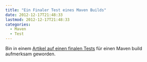 ```yaml
---
title: "Ein Finaler Test eines Maven Builds"
date: 2012-12-17T21:48:33
lastmod: 2012-12-17T21:48:33
categories:
  - Maven
  - Test
---
```

Bin in einem <a href="http://developer-blog.cloudbees.com/2012/12/maven-and-hack.html"  title="Maven Install Hack">Artikel auf einen finalen Tests</a> für einen Maven build aufmerksam geworden.
